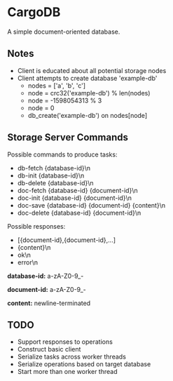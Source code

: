 CargoDB
=======
A simple document-oriented database.

Notes
-----
* Client is educated about all potential storage nodes
* Client attempts to create database 'example-db'
    * nodes = ['a', 'b', 'c']
    * node = crc32('example-db') % len(nodes)
    * node = -1598054313 % 3
    * node = 0
    * db_create('example-db') on nodes[node]

Storage Server Commands
-----------------------
Possible commands to produce tasks:
* db-fetch {database-id}\n
* db-init {database-id}\n
* db-delete {database-id}\n
* doc-fetch {database-id} {document-id}\n
* doc-init {database-id} {document-id}\n
* doc-save {database-id} {document-id} {content}\n
* doc-delete {database-id} {document-id}\n

Possible responses:
* [{document-id},{document-id},...]
* {content}\n
* ok\n
* error\n

**database-id:** a-zA-Z0-9_-

**document-id:** a-zA-Z0-9_-

**content:** newline-terminated

TODO
----
* Support responses to operations
* Construct basic client
* Serialize tasks across worker threads
* Serialize operations based on target database
* Start more than one worker thread

